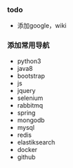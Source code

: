 ### todo
- 添加google，wiki

### 添加常用导航 
- python3
- java8
- bootstrap
- js
- jquery
- selenium
- rabbitmq
- spring
- mongodb
- mysql
- redis
- elastiksearch
- docker
- github
